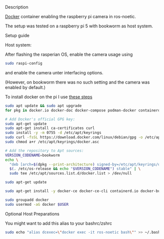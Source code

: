 Description

[Docker](https://www.docker.com/) container enabling the raspberry pi camera in ros-noetic.

The setup was tested on a raspberry pi 5 with bookworm as host system.

Setup guide

Host system:

After flashing the rasperian OS, enable the camera usage using 
```bash
sudo raspi-config
```
and enable the camera unter interfacing options. 

(However, on bookworm there was no such setting and the camera was enabled by default.) 

To install docker on the pi I use [these steps]()
```bash
sudo apt update && sudo apt upgrade
for pkg in docker.io docker-doc docker-compose podman-docker containerd runc; do sudo apt-get remove $pkg; done

# Add Docker's official GPG key:
sudo apt-get update
sudo apt-get install ca-certificates curl
sudo install -y -m 0755 -d /etc/apt/keyrings
sudo curl -fsSL https://download.docker.com/linux/debian/gpg -o /etc/apt/keyrings/docker.asc
sudo chmod a+r /etc/apt/keyrings/docker.asc

# Add the repository to Apt sources:
VERSION_CODENAME=bookworm
echo \
  "deb [arch=$(dpkg --print-architecture) signed-by=/etc/apt/keyrings/docker.asc] https://download.docker.com/linux/debian \
  $(. /etc/os-release && echo "$VERSION_CODENAME") stable" | \
  sudo tee /etc/apt/sources.list.d/docker.list > /dev/null

```

```bash
sudo apt-get update

sudo apt-get install -y docker-ce docker-ce-cli containerd.io docker-buildx-plugin docker-compose-plugin

sudo groupadd docker
sudo usermod -aG docker $USER

```

Optional Host Preparations

You might want to add this alias to your bashrc/zshrc
```bash
sudo echo "alias dcexec=\"docker exec -it ros-noetic bash\"" >> ~/.bashrc
```




